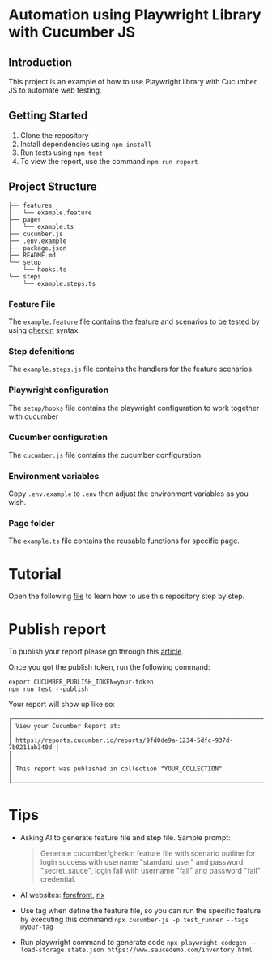 # Automation using Playwright Library with Cucumber JS

## Introduction

This project is an example of how to use Playwright library with Cucumber JS to automate web testing.

## Getting Started

1. Clone the repository
2. Install dependencies using `npm install`
3. Run tests using `npm test`
4. To view the report, use the command `npm run report`

## Project Structure

```
├── features
│   └── example.feature
├── pages
│   └── example.ts
├── cucumber.js
├── .env.example
├── package.json
├── README.md
└── setup
    └── hooks.ts
└── steps
    └── example.steps.ts
```

### Feature File

The `example.feature` file contains the feature and scenarios to be tested by using [gherkin](https://cucumber.io/docs/gherkin/reference/) syntax.

### Step defenitions

The `example.steps.js` file contains the handlers for the feature scenarios.

### Playwright configuration

The `setup/hooks` file contains the playwright configuration to work together with cucumber

### Cucumber configuration

The `cucumber.js` file contains the cucumber configuration.

### Environment variables

Copy `.env.example` to `.env` then adjust the environment variables as you wish.

### Page folder

The `example.ts` file contains the reusable functions for specific page.

# Tutorial

Open the following [file](./STEPS_TO_FOLLOW.md) to learn how to use this repository step by step.

# Publish report

To publish your report please go through this [article](https://cucumber.io/blog/open-source/cucumber-reports/).

Once you got the publish token, run the following command:

```
export CUCUMBER_PUBLISH_TOKEN=your-token
npm run test --publish
```

Your report will show up like so:

```
┌──────────────────────────────────────────────────────────────────────────┐
│ View your Cucumber Report at:                                            │
│ https://reports.cucumber.io/reports/9fd0de9a-1234-5dfc-937d-7b0211ab340d │
│                                                                          │
│ This report was published in collection "YOUR_COLLECTION"                │
└──────────────────────────────────────────────────────────────────────────┘
```

# Tips

- Asking AI to generate feature file and step file. Sample prompt:

  > Generate cucumber/gherkin feature file with scenario outline for login success with username "standard_user" and password "secret_sauce", login fail with username "fail" and password "fail"
  > credential.

- AI websites: [forefront](https://chat.forefront.ai/), [rix](https://hashnode.com/rix/general)

- Use tag when define the feature file, so you can run the specific feature by executing this command `npx cucumber-js -p test_runner --tags @your-tag`
- Run playwright command to generate code `npx playwright codegen --load-storage state.json https://www.saucedemo.com/inventory.html`
